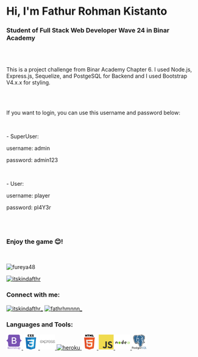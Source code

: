 <h1 align="left">Hi, I'm Fathur Rohman Kistanto</h1>
<h3 align="left">Student of Full Stack Web Developer Wave 24 in Binar Academy</h3>

<br>
<br>

<p align="left"> This is a project challenge from Binar Academy Chapter 6. I used Node.js, Express.js, Sequelize, and PostgeSQL for Backend and I used Bootstrap V4.x.x for styling. </p>

<br>
<br>

<p align="left"> If you want to login, you can use this username and password below: </p>

<br>

<p align="left"> - SuperUser: </p>
<p align="left"> username: admin </p>
<p align="left"> password: admin123 </p>

<br>

<p align="left"> - User: </p>
<p align="left"> username: player </p>
<p align="left"> password: pl4Y3r </p>

<br>
<br>

<h3> Enjoy the game 😊! </h3>
<br>

<p align="left"> <img src="https://komarev.com/ghpvc/?username=fureya48&label=Profile%20views&color=0e75b6&style=flat" alt="fureya48" /> </p>

<p align="left"> <a href="https://twitter.com/itskindafthr" target="blank"><img src="https://img.shields.io/twitter/follow/itskindafthr?logo=twitter&style=for-the-badge" alt="itskindafthr" /></a> </p>

<h3 align="left">Connect with me:</h3>
<p align="left">
<a href="https://twitter.com/itskindafthr" target="blank"><img align="center" src="https://raw.githubusercontent.com/rahuldkjain/github-profile-readme-generator/master/src/images/icons/Social/twitter.svg" alt="itskindafthr_" height="30" width="40" /></a>
<a href="https://instagram.com/fathrhmnnn_" target="blank"><img align="center" src="https://raw.githubusercontent.com/rahuldkjain/github-profile-readme-generator/master/src/images/icons/Social/instagram.svg" alt="fathrhmnnn_" height="30" width="40" /></a>
</p>

<h3 align="left">Languages and Tools:</h3>
<p align="left"> <a href="https://getbootstrap.com" target="_blank" rel="noreferrer"> <img src="https://raw.githubusercontent.com/devicons/devicon/master/icons/bootstrap/bootstrap-plain-wordmark.svg" alt="bootstrap" width="40" height="40"/> </a> <a href="https://www.w3schools.com/css/" target="_blank" rel="noreferrer"> <img src="https://raw.githubusercontent.com/devicons/devicon/master/icons/css3/css3-original-wordmark.svg" alt="css3" width="40" height="40"/> </a> <a href="https://expressjs.com" target="_blank" rel="noreferrer"> <img src="https://raw.githubusercontent.com/devicons/devicon/master/icons/express/express-original-wordmark.svg" alt="express" width="40" height="40"/> </a> <a href="https://heroku.com" target="_blank" rel="noreferrer"> <img src="https://www.vectorlogo.zone/logos/heroku/heroku-icon.svg" alt="heroku" width="40" height="40"/> </a> <a href="https://www.w3.org/html/" target="_blank" rel="noreferrer"> <img src="https://raw.githubusercontent.com/devicons/devicon/master/icons/html5/html5-original-wordmark.svg" alt="html5" width="40" height="40"/> </a> <a href="https://developer.mozilla.org/en-US/docs/Web/JavaScript" target="_blank" rel="noreferrer"> <img src="https://raw.githubusercontent.com/devicons/devicon/master/icons/javascript/javascript-original.svg" alt="javascript" width="40" height="40"/> </a> <a href="https://nodejs.org" target="_blank" rel="noreferrer"> <img src="https://raw.githubusercontent.com/devicons/devicon/master/icons/nodejs/nodejs-original-wordmark.svg" alt="nodejs" width="40" height="40"/> </a> <a href="https://www.postgresql.org" target="_blank" rel="noreferrer"> <img src="https://raw.githubusercontent.com/devicons/devicon/master/icons/postgresql/postgresql-original-wordmark.svg" alt="postgresql" width="40" height="40"/> </a> </p>
